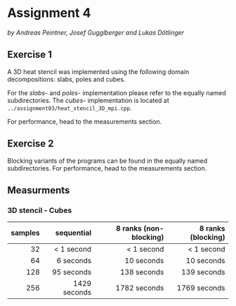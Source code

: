 # Assignment 4

*by Andreas Peintner, Josef Gugglberger and Lukas Dötlinger*

## Exercise 1

A 3D heat stencil was implemented using the following domain decompositions: slabs, poles and cubes.

For the *slabs-* and *poles-* implementation please refer to the equally named subdirectories. The *cubes-* implementation is located at `../assignment03/heat_stencil_3D_mpi.cpp`.

For performance, head to the measurements section.

## Exercise 2

Blocking variants of the programs can be found in the equally named subdirectories.
For performance, head to the measurements section.

## Measurments

### 3D stencil - Cubes

| samples | sequential | 8 ranks (non-blocking) | 8 ranks (blocking) |
| -: | -: | -: | -: |
| 32 | < 1 second | < 1 second | < 1 second |
| 64 | 6 seconds | 10 seconds | 10 seconds |
| 128 | 95 seconds | 138 seconds | 139 seconds |
| 256 | 1429 seconds | 1782 seconds | 1769 seconds |

